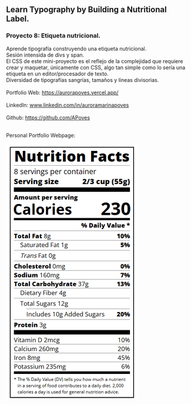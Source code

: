 ## Learn Typography by Building a Nutritional Label.
### Proyecto 8: Etiqueta nutricional.
Aprende tipografía construyendo una etiqueta nutricional.
<br>
Sesión intensida de divs y span.
<br>
El CSS de este mini-proyecto es el reflejo de la complejidad que requiere crear y maquetar, únicamente con CSS, algo tan simple como lo sería una etiqueta en un editor/procesador de texto.
<br>
Diversidad de tipografías sangrías, tamaños y líneas divisorias.
<br>
<br>
  Portfolio Web: https://aurorapoves.vercel.app/
<br>
<br>
  LinkedIn: www.linkedin.com/in/auroramarinapoves
<br>
<br>
  Github: https://github.com/APoves
<br>
<br>

  Personal Portfolio Webpage:

![Personal Portfolio Webpage](https://github.com/APoves/Responsive-Web-Design/blob/main/08%20Nutritional%20Label/Inf.%20nutricional.png)
